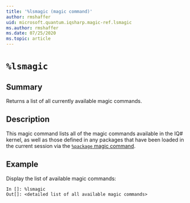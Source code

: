 ```yaml
---
title: '%lsmagic (magic command)'
author: rmshaffer
uid: microsoft.quantum.iqsharp.magic-ref.lsmagic
ms.author: rmshaffer
ms.date: 07/25/2020
ms.topic: article
---
```


<!--
    NB: This file has been automatically generated from Microsoft.Quantum.IQSharp.Kernel.dll,
        please do not manually edit it.

    [DEBUG] JSON source:
        {"Name": "%lsmagic", "Documentation": {"Summary": "Returns a list of all currently available magic commands.", "Full": null, "Description": "\r\nThis magic command lists all of the magic commands available in the IQ# kernel,\r\nas well as those defined in any packages that have been loaded in the current\r\nsession via the [`%package` magic command](https://docs.microsoft.com/qsharp/api/iqsharp-magic/package).\r\n                ", "Remarks": null, "Examples": ["\r\nDisplay the list of available magic commands:\r\n```\r\nIn []: %lsmagic\r\nOut[]: <detailed list of all available magic commands>\r\n```\r\n                    "], "SeeAlso": null}, "AssemblyName": "Microsoft.Quantum.IQSharp.Kernel"}
-->

# `%lsmagic`

## Summary

Returns a list of all currently available magic commands.

## Description

This magic command lists all of the magic commands available in the IQ# kernel,
as well as those defined in any packages that have been loaded in the current
session via the [`%package` magic command](https://docs.microsoft.com/qsharp/api/iqsharp-magic/package).

## Example

Display the list of available magic commands:
```
In []: %lsmagic
Out[]: <detailed list of all available magic commands>
```

